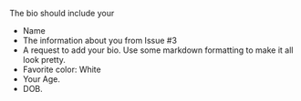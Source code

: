 

The bio should include your

  * Name
  * The information about you from Issue #3
  * A request to add your bio. Use some markdown formatting to make it all look pretty.
  * Favorite color: White
  * Your Age.
  * DOB.

